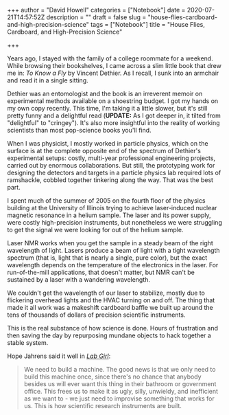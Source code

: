+++
author = "David Howell"
categories = ["Notebook"]
date = 2020-07-21T14:57:52Z
description = ""
draft = false
slug = "house-flies-cardboard-and-high-precision-science"
tags = ["Notebook"]
title = "House Flies, Cardboard, and High-Precision Science"

+++


Years ago, I stayed with the family of a college roommate for a weekend. While browsing their bookshelves, I came across a slim little book that drew me in: _To Know a Fly_ by Vincent Dethier. As I recall, I sunk into an armchair and read it in a single sitting.

Dethier was an entomologist and the book is an irreverent memoir on experimental methods available on a shoestring budget. I got my hands on my own copy recently. This time, I'm taking it a little slower, but it's still pretty funny and a delightful read (**UPDATE:** As I got deeper in, it tilted from "delightful" to "cringey").  It's also more insightful into the reality of working scientists than most pop-science books you'll find.

When I was physicist, I mostly worked in particle physics, which on the surface is at the complete opposite end of the spectrum of Dethier's experimental setups: costly, multi-year professional engineering projects, carried out by enormous collaborations. But still, the prototyping work for designing the detectors and targets in a particle physics lab required lots of ramshackle, cobbled together tinkering along the way. That was the best part.

I spent much of the summer of 2005 on the fourth floor of the physics building at the University of Illinois trying to achieve laser-induced nuclear magnetic resonance in a helium sample. The laser and its power supply, were costly high-precision instruments, but nonetheless we were struggling to get the signal we were looking for out of the helium sample.

Laser NMR works when you get the sample in a steady beam of the right wavelength of light. Lasers produce a beam of light with a tight wavelength spectrum (that is, light that is nearly a single, pure color), but the exact wavelength depends on the temperature of the electronics in the laser. For run-of-the-mill applications, that doesn't matter, but NMR can't be sustained by a laser with a wandering wavelength.

We couldn't get the wavelength of our laser to stabilize, mostly due to flickering overhead lights and the HVAC turning on and off. The thing that made it all work was a makeshift cardboard baffle we built up around the tens of thousands of dollars of precision scientific instruments.

This is the real substance of how science is done. Hours of frustration and then saving the day by repurposing mundane objects to hack together a stable system.

Hope Jahrens said it well in [_Lab Girl_](https://www.goodreads.com/book/show/25733983-lab-girl):

> We need to build a machine. The good news is that we only need to build this machine once, since there's no chance that anybody besides us will ever want this thing in their bathroom or government office. This frees us to make it as ugly, silly, unwieldy, and inefficient as we want to - we just need to improvise something that works for us. This is how scientific research instruments are built.

